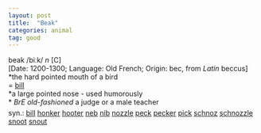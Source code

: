 ```yaml
---
layout: post
title:  "Beak"
categories: animal
tag: good
---
```

<DIV style="MARGIN: 0px 0px 5px">beak /biːk/ <I>n</I> [C] <BR>[Date: 1200-1300; Language: Old French; Origin: bec, from <I>Latin</I> beccus]<BR>*the hard pointed mouth of a bird<BR>= <A href="{{ site.baseurl }}/bill"><U>bill</U></A><BR>*a large pointed nose - used humorously<BR>* <I>BrE old-fashioned</I> a judge or a male teacher</DIV>
<DIV style="MARGIN: 0px 0px 5px">
<DIV style="MARGIN: 4px 0px">syn.: <A href="{{ site.baseurl }}/bill"><U>bill</U></A> <A href="{{ site.baseurl }}/honker"><U>honker</U></A> <A href="{{ site.baseurl }}/hooter"><U>hooter</U></A> <A href="{{ site.baseurl }}/neb"><U>neb</U></A> <A href="{{ site.baseurl }}/nib"><U>nib</U></A> <A href="{{ site.baseurl }}/nozzle"><U>nozzle</U></A> <A href="{{ site.baseurl }}/peck"><U>peck</U></A> <A href="{{ site.baseurl }}/pecker"><U>pecker</U></A> <A href="{{ site.baseurl }}/pick"><U>pick</U></A> <A href="{{ site.baseurl }}/schnoz"><U>schnoz</U></A> <A href="{{ site.baseurl }}/schnozzle"><U>schnozzle</U></A> <A href="{{ site.baseurl }}/snoot"><U>snoot</U></A> <A href="{{ site.baseurl }}/snout"><U>snout</U></A></DIV></DIV>
